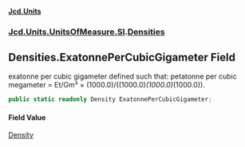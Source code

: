 #### [Jcd.Units](index 'index')
### [Jcd.Units.UnitsOfMeasure.SI](Jcd.Units.UnitsOfMeasure.SI 'Jcd.Units.UnitsOfMeasure.SI').[Densities](Densities 'Jcd.Units.UnitsOfMeasure.SI.Densities')

## Densities.ExatonnePerCubicGigameter Field

exatonne per cubic gigameter defined such that: petatonne per cubic megameter = Et/Gm³ ×
(1000.0)/((1000.0)*(1000.0)*(1000.0)).

```csharp
public static readonly Density ExatonnePerCubicGigameter;
```

#### Field Value
[Density](Density 'Jcd.Units.UnitTypes.Density')